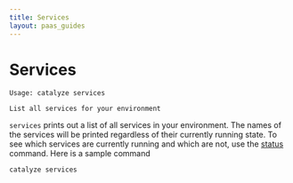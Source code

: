```yaml
---
title: Services
layout: paas_guides
---
```


# Services

```
Usage: catalyze services

List all services for your environment
```

`services` prints out a list of all services in your environment. The names of the services will be printed regardless of their currently running state. To see which services are currently running and which are not, use the [status](https://resources.catalyze.io/paas/cli/sections/status/) command. Here is a sample command

```
catalyze services
```
